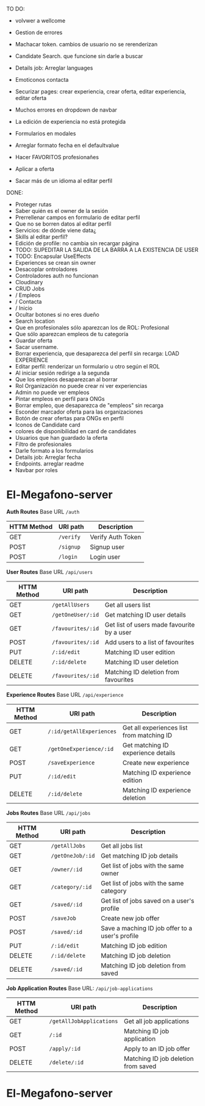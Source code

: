 

TO DO:

- volvwer a wellcome
- Gestion de errores
- Machacar token. cambios de usuario no se rerenderizan
- Candidate Search. que funcione sin darle a buscar
- Details job: Arreglar languages
- Emoticonos contacta
- Securizar pages: crear experiencia, crear oferta, editar experiencia, editar oferta
- Muchos errores en dropdown de navbar
- La edición de experiencia no está protegida
- Formularios en modales
- Arreglar formato fecha en el defaultvalue

- Hacer FAVORITOS profesionañes
- Aplicar a oferta
- Sacar más de un idioma al editar perfil


DONE:

- Proteger rutas
- Saber quién es el owner de la sesión
- Prerrellenar campos en formulario de editar perfil
- Que no se borren datos al editar perfil
- Servicios: de dónde viene data¿
- Skills al editar perfil?
- Edición de profile: no cambia sin recargar página
- TODO: SUPEDITAR LA SALIDA DE LA BARRA A LA EXISTENCIA DE USER
- TODO: Encapsular UseEffects
- Experiences se crean sin owner
- Desacoplar ontroladores
- Controladores auth no funcionan
- Cloudinary
- CRUD Jobs
- / Empleos 
- / Contacta
- / Inicio
- Ocultar botones si no eres dueño
- Search location
- Que en profesionales sólo aparezcan los de ROL: Profesional 
- Que sólo aparezcan empleos de tu categoría
- Guardar oferta
- Sacar username.
- Borrar experiencia, que desaparezca del perfil sin recarga: LOAD EXPERIENCE
- Editar perfil: renderizar un formulario u otro según el ROL
- Al iniciar sesión redirige a la segunda
- Que los empleos desaparezcan al borrar
- Rol Organización no puede crear ni ver experiencias
- Admin no puede ver empleos
- Pintar empleos en perfil para ONGs
- Borrar empleo, que desaparezca de "empleos" sin recarga
- Esconder marcador oferta para las organizaciones
- Botón de crear ofertas para ONGs en perfil
- Iconos de Candidate card
- colores de disponibilidad en card de candidates
- Usuarios que han guardado la oferta
- Filtro de profesionales
- Darle formato a los formularios
- Details job: Arreglar fecha
- Endpoints. arreglar readme
- Navbar por roles





















# El-Megafono-server

**Auth Routes**
Base URL `/auth`

| HTTM Method   |  URI path     |  Description  |  
| ------------- | ------------- | ------------- |  
| GET | `/verify` | Verify Auth Token |
| POST | `/signup` | Signup user |
| POST | `/login` | Login user |


**User Routes**
Base URL `/api/users`

| HTTM Method   |  URI path     |  Description  |  
| ------------- | ------------- | ------------- |  
| GET | `/getAllUsers` | Get all users list |
| GET | `/getOneUser/:id` | Get matching ID user details|
| GET | `/favourites/:id` | Get list of users made favourite by a user| 
| POST | `/favourites/:id` | Add users to a list of favourites|
| PUT | `/:id/edit` | Matching ID user edition |
| DELETE | `/:id/delete` | Matching ID user deletion |
| DELETE | `/favourites/:id` | Matching ID deletion from favourites |


**Experience Routes**
Base URL `/api/experience` 

| HTTM Method   |  URI path     |  Description  |  
| ------------- | ------------- | ------------- |  
| GET | `/:id/getAllExperiences` | Get all experiences list from matching ID |
| GET | `/getOneExperience/:id` | Get matching ID experience details| 
| POST | `/saveExperience` | Create new experience  |
| PUT | `/:id/edit` | Matching ID experience edition |
| DELETE | `/:id/delete` | Matching ID experience deletion |


**Jobs Routes**
Base URL `/api/jobs`

| HTTM Method   |  URI path     |  Description  |  
| ------------- | ------------- | ------------- |  
| GET | `/getAllJobs` | Get all jobs list |
| GET | `/getOneJob/:id` | Get matching ID job details| 
| GET | `/owner/:id` | Get list of jobs with the same owner|
| GET | `/category/:id` | Get list of jobs with the same category|
| GET | `/saved/:id` | Get list of jobs saved on a user's profile|
| POST | `/saveJob` | Create new job offer |
| POST | `/saved/:id` | Save a maching ID job offer to a user's profile|
| PUT | `/:id/edit` | Matching ID job edition |
| DELETE | `/:id/delete` | Matching ID job deletion |
| DELETE | `/saved/:id` | Matching ID job deletion from saved|


**Job Application Routes**
Base URL: `/api/job-applications`

| HTTM Method   |  URI path     |  Description  |  
| ------------- | ------------- | ------------- |  
| GET | `/getAllJobApplications` | Get all job applications |
| GET | `/:id` | Matching ID job application|
| POST | `/apply/:id` | Apply to an ID job offer|
| DELETE | `/delete/:id` | Matching ID job deletion from saved|


 # El-Megafono-server

 